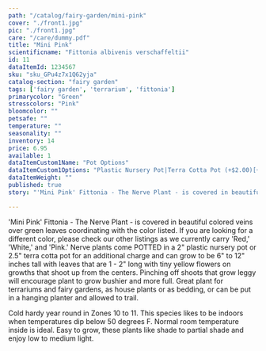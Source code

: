 ```yaml
---
path: "/catalog/fairy-garden/mini-pink"
cover: "./front1.jpg"
pic: "./front1.jpg"
care: "/care/dummy.pdf"
title: "Mini Pink"
scientificname: "Fittonia albivenis verschaffeltii"
id: 11
dataItemId: 1234567
sku: "sku_GPu4z7x1Q62yja"
catalog-section: "fairy garden"
tags: ['fairy garden', 'terrarium', 'fittonia']
primarycolor: "Green"
stresscolors: "Pink"
bloomcolor: ""
petsafe: ""
temperature: ""
seasonality: ""
inventory: 14
price: 6.95
available: 1
dataItemCustom1Name: "Pot Options"
dataItemCustom1Options: "Plastic Nursery Pot|Terra Cotta Pot (+$2.00)[+2]"
dataItemWeight: ""
published: true
story: "'Mini Pink' Fittonia - The Nerve Plant - is covered in beautiful colored veins over green leaves."

---
```

'Mini Pink' Fittonia - The Nerve Plant - is covered in beautiful colored veins over green leaves coordinating with the color listed. If you are looking for a different color, please check our other listings as we currently carry 'Red,' 'White,' and 'Pink.' Nerve plants come POTTED in a 2" plastic nursery pot or 2.5" terra cotta pot for an additional charge and can grow to be 6" to 12" inches tall with leaves that are 1 - 2" long with tiny yellow flowers on growths that shoot up from the centers. Pinching off shoots that grow leggy will encourage plant to grow bushier and more full. Great plant for terrariums and fairy gardens, as house plants or as bedding, or can be put in a hanging planter and allowed to trail.

Cold hardy year round in Zones 10 to 11. This species likes to be indoors when temperatures dip below 50 degrees F. Normal room temperature inside is ideal. Easy to grow, these plants like shade to partial shade and enjoy low to medium light.